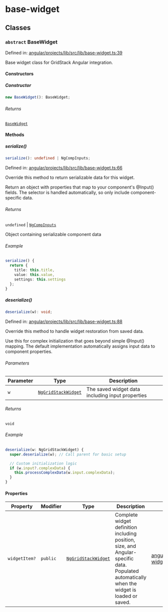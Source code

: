 # base-widget

## Classes

### `abstract` BaseWidget

Defined in: [angular/projects/lib/src/lib/base-widget.ts:39](https://github.com/adumesny/gridstack.js/blob/master/angular/projects/lib/src/lib/base-widget.ts#L39)

Base widget class for GridStack Angular integration.

#### Constructors

##### Constructor

```ts
new BaseWidget(): BaseWidget;
```

###### Returns

[`BaseWidget`](#basewidget)

#### Methods

##### serialize()

```ts
serialize(): undefined | NgCompInputs;
```

Defined in: [angular/projects/lib/src/lib/base-widget.ts:66](https://github.com/adumesny/gridstack.js/blob/master/angular/projects/lib/src/lib/base-widget.ts#L66)

Override this method to return serializable data for this widget.

Return an object with properties that map to your component's @Input() fields.
The selector is handled automatically, so only include component-specific data.

###### Returns

`undefined` \| [`NgCompInputs`](types.md#ngcompinputs)

Object containing serializable component data

###### Example

```typescript
serialize() {
  return {
    title: this.title,
    value: this.value,
    settings: this.settings
  };
}
```

##### deserialize()

```ts
deserialize(w): void;
```

Defined in: [angular/projects/lib/src/lib/base-widget.ts:88](https://github.com/adumesny/gridstack.js/blob/master/angular/projects/lib/src/lib/base-widget.ts#L88)

Override this method to handle widget restoration from saved data.

Use this for complex initialization that goes beyond simple @Input() mapping.
The default implementation automatically assigns input data to component properties.

###### Parameters

| Parameter | Type | Description |
| ------ | ------ | ------ |
| `w` | [`NgGridStackWidget`](types.md#nggridstackwidget) | The saved widget data including input properties |

###### Returns

`void`

###### Example

```typescript
deserialize(w: NgGridStackWidget) {
  super.deserialize(w); // Call parent for basic setup

  // Custom initialization logic
  if (w.input?.complexData) {
    this.processComplexData(w.input.complexData);
  }
}
```

#### Properties

| Property | Modifier | Type | Description | Defined in |
| ------ | ------ | ------ | ------ | ------ |
| <a id="widgetitem"></a> `widgetItem?` | `public` | [`NgGridStackWidget`](types.md#nggridstackwidget) | Complete widget definition including position, size, and Angular-specific data. Populated automatically when the widget is loaded or saved. | [angular/projects/lib/src/lib/base-widget.ts:45](https://github.com/adumesny/gridstack.js/blob/master/angular/projects/lib/src/lib/base-widget.ts#L45) |
